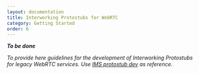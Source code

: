 ```yaml
---
layout: documentation
title: Interworking Protostubs for WebRTC
category: Getting Started
order: 6
---
```



***To be done***

*To provide here guidelines for the development of Interworking Protostubs for legacy WebRTC services. Use [IMS protostub dev](https://github.com/reTHINK-project/dev-protostubs/tree/master/src/protostub/ims_iw) as reference.*
